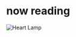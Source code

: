 
# now reading

![Heart Lamp](https://www.plantuml.com/plantuml/svg/ZHhRSXktzTdy2aJZZkK7IjFq8JCxZZsIt4IEBKzgESsaBnqi2N8XxYxelOX3TVBlFJTWWTsbMZvXSIuu1pXNWD-zRBjZQNxLNQ5-L6T5r-tRxFAoqOUBhUsAFkzRqwnStPcwkrYvwjALPlUtotsfwwwlogMjLsM_DkrbOpRjPM7qkhsijAqlBK3F5jy9N0tB0APUstfxWHYBHRkpzLutkb9xlThfhNdpPjKt3IptzcqECzl6zVLwvKhNgCwiYXf6soFG5UwW8jp5ehDTQTIjqKsdFkbgh_AZkjPrh-xwjkZqjmNAjO6LZ5eLiEAgCqsxACtMr6kLgHz-kFZXB-hyQs7KVG6Bhbyl5WkHIPtTTwu6GAdpLcr0bFj2sxRJwauNkZnJ8Cd6rhOjpFhjM_MVnKB1B_kNCRNkCgLRPG6ZrasZEzS0nikDgNHf_hrlNAUt3YWx9hdh7tHXrqHJyLYzHDG5ymG-osM0PAfmeCuU576r8WHcys7JsHqegQwAoZ0tZIFcnKYU2J9aOAPgSr3wMmyRrUbwPMAMDuKf-qUTYJW18FDgkNmBqe54fjo_YmZFIGIrqPKjZw-392ri29xj7dQ3y5W4BqlBYyesPu2y1hCPTevf_2a4AbZ_O3U9t0TNwHePz7KDPp_XGV240sx2cCjLQpUeUqmf14j5G20q9NX2fzQwtnPWN4B_8Y0kMITTbdq6w1hiq9Rh52FxK5K07S0BzIA2VjQFO5G9FA7-g46-60pS5o-oNEV7qHwm7YyGebBbSzVKHAOoNLMQRT5r1MWKSvWUoGl14akGhyNYpyYHVhADKL_0mAPEGzPIkVPRRru3pDOjk7JVMLU3UzFM_TRYMTthmkGaLK_VBoUk96VMq9cXnU78o-cXTQiRXkB8Unbv1ic0-yaBW2fzfm-wj0JcINARXWyUhOL9cHTiWAS4nqm1diO3NdbsWX9167K4OUb_WKCm9MltmEEW7o4KVPlhUXqZtFBKr0mMYLg17onuXE2xHPjkOLjDGtWZRkZtCYMotUiT1ZvQkkLnAjlz4JpzAcza_mNdnbLxNH_dH5e6Fi798e4yBCBplE8jUwyFpgspc3zFaGh-l1eBlhiiK3EOOBJpjj_lIxk2dDU-7k9MK5Vd3nfZp4Ho56WWHMcCQHaXdWSqpmHmVFXurQg3MMEgN2HgJdYw6b1DjI_TiO9SA69zjcJVWvU6_LS4mbN5q849fFRATXsSI-SW4zl0vhSAkKIQAPp1lNwhP8aMSX1cumPC03WiGkYkTmXErkbWw_8IR647XoVdSfETCac6BID7rEjrOzeMLec3odK98tNZmAJQizbSV5xfDG3rYS3o5Ug1kkuhiiTEFbHgjL_qnXxPgXiQfW4bKA4P2eAFWQBDhMwj-4L1mtI1AzqMG1Z1xpY2pfOBH2DiSCc4OhGmYXu4ZomX-rs3HKg8F_0urOe8aBs7JbIgf5efS1Jp9j0hdpe6dBjfAacMP4Qiqe2UhYkdgMIhntD4A1BUwGUxbYH6mz6cv-k-L1yBlHOPDKqCUWWHXNi2PL3BH3jmLVaprTNuI9c0I0aMPuhi3xthEOqTSHJRVNAMICuOK5nnq1KE79qRYOMHtTpJn5zdzrZApBe-JWY-LvEa7ilZkQBhY-7v3D74yJXb-HosbCazz1I5LjTcAnxu93E9p8W6St5Y4xoPnFRc3OP2yF1nIF6iPrpcu9eTLggkcM2E5We74PU8jxh6T7rJsDsEwwP4_C_UrT8ov1_woSOrTKRXtpJGMIrBVI0rlm7EX_gJFfns6cH3aWwuaaa2ArbGrwolLBHejpZwVbmUeS6ctais_B-ybmqzcFp4U-EmVQNMPcLRE2NbDWhWtBsTpHM6sHzzstDiFE9efkfZomORoPtBrRKTa9-BeqZ57CdH8lHHgBlQGJqjEqR3a-m4Z9RFd1E__w8VV1PvqF79erDAeC9H3BhMUKyGADVx671Jk8uXAnp5baxiKGOHPoWicVqiYFZFGfZ_1EHj_wWxZAAr11Ny7CGSzfSXiBFG2riqWhnnEuaRvr1NkIgfi3YS80dGCfYgADsim3X2LYriHHLKx4Y2ZKrHZ242VzGDUECWCNM1jZL97m17zQHt1DyR3QtylIdBWCBT9Pph1E5tR1xJLYc9Hh6_30lZrawueBBhVYMw9b80-a0C5HoLZLCqtFKPjcIGwJu5ReiuDVvSwCr6AlMjtkX4_I-kBIefBMYOnBo1DH7o7B6W6ea9GfYIGgqsso9tVTFINS6sXsA_7Lc4J2u7ImGhGksLzGPvtQzDFRK98Loc293H6rTH06eBj_TbVGc2FiCXHeWuT0UtR3lN66no2jUttfY6z9RZACqEDv0OLxR4Mwux1-MBlxMfv4FD9RHK8EBAJapyqPu2UHA1Rg5aUj8-GXRy5OiZKqlFFID6POa9mPLhjfGab7-1DJv1RhVpmHiSoVgW1wCuSZP9-FwaExl1MolD-fVqFQZBv6W-31cNH92XM-XUM34UnnvzZhTJum0ZarHB0lVPikx6kLrQseLPAd200tLHRZVSFMGgNXfdE7m6oZY2Kl7HI2p2uKnFH8W_wKOgxWsEuYLuOac1WLWCqLic8bbv9lImjE7HCZA31BpdG-VjPJw7YgYhgQKoZt89oxUFq8T1m4tuNUMvRfD6agbnsmKVnTr3GQ1BjhiH5d40d4TNzdLd1jdxl1YwxsGAg8GUpgOv3hsfhknOMvkY-p9flDhxHltQw1ra5Bwxw9kjSOcD-IdSEh-Di7pVhFeAgXqK0bmdUCvmOJtlEb3GD3qRT4N3qztW-QyQByF1IIdkl1ve632Ee-VHfIpZ_KGJuokEb0VsypGHmOP9vX3oPnxSFhVZpglIadmrZX8dpwsl8VbEH3ekTZojUNDJiIXLhXpKv6Ada1FYwgqhx9PJjQPX8aoYFQxBA7YRtGW_tquEzJ0JFLCGYx-E27ZYb7l_FH4-8hjkt7DqLvtTY7OXO4QgUUfmJdxRil5sqHvt5AicgBvzIxOsqMfoBCdPZOnncMxXgDwMdV2IXqehKMXIQarFDSOSpCQpJH8ZcIJUk_croDYUNMF0uDZEzXhn_51Z_SgFG3HKyUL2R7SN0M6SrVZwVj0Tx-nFTc1ZMuveHhKMvXB8Gt4aXAW7DRdhEWVX-zsxTu9OGprcijDh4fmyLbJ8r1OVpDnc0tlH5KcjS6ktnVBMc19gXll2cVcuznduF0q5UasVawPFZRg-W5_vcVZ5oy_XKJ73pDko6dNf6Dj1ji_ffHXZnO2O5TzgIBkjGhTdp6De-72SCcDYlZHaCDOHKAbhI8BfwvF8nCzD9vWC2F5JMD3ypJAHFiQX_jE6LUWhNINYienmikZ5ApxdUxVfrE-5RV5zSlwGA-_ISwOrRUwlSYbz846iqzRvGH-aIQbuV29G4YM50K4RQYHmV-bbe6QsppcO-7eLwywmLmp5Jk2VKCvhIYBR1bnvxtFp8yyF3paQ2XwfnGaplBLTFJpOKRXv5NEcddWWoE8lqUX1xXe8idakyxnYtuV2fRJrBhmh1FLEhYvSi_ZBxnDP2kPUauLCimWsVTIAGNm9THmL29-TQ-o0KTFdw9OAQi877Lp-P6hryj3ZkKTBBtB3D9vjgbYuDvcWX9qFDWJjSftMbiCLUGb5tktuclmNQgyLn6V_chT9c-p49fPBZu3X9Y_nTKZk4LkeeCMClj57segdJ1W3ef_f3iRKyh2tuTvy5WgbBBz_f4zvCldcHqoi2dE6if3fEgoStZ6E78P45btdXTiErvbpDTEzO6KIQMAQmUEIG2lHrXJuJiHtiFkzX5sUV1bV9UV6FmeyyJYDT4B2LxyCd_wpmCinsEzx7mTF_jiWHQCmql9BqNmClL9VTOjkkS6xKUYovkFeFJx0LlHt5tbIfU_4MU9gd-7prNuAf3TL_1vUEzTIphGqJ5gV2ILYoF8_kqVJr7YB8OMwRewgNHNEbImJ3IVlSqWieC0HjkktPjshpkXLS63H6ROq8CMbtHC0-QIUQ6kYAskQ28gA-A4mvdzP-A1bGdamUYwJtGdltlNe9ItK2-DbaWXBT5ESO-_u7JxDDdBD8Fzmc9v4-9D2_9Gl1Oz_5GXyaheNla-MlQmESlNintUASW3Hwd5t4HjI-iB0TASxgZ7fHez8d--jhgrwhzSsmh-2tlx_AZqYZPALalPcWZHkR0OaBsX09KbcdzEIltBa5ZMO-oV7p4D_h2DU42QqGuyHnvklT0UAVtyxY_zT5-9CeP_y8tZBuzFLcY2FZfWdepEUIG2UjKJ_WI3PIMnVAidz6nhEtG4DQthDaxQvxF35FVQSQEsDBE2p-unSj_vmqexj3tJtMbttMbvuwNF-TLM0c0py0b1CGR2Nav3xGvIKtvGOFxuzZ4s4mOE9o98dNqHJ_8kBQ06lqpJTCSfp-IxYdUIxm7pqDpbEp1hwntpqFpjE7xVwmSPNZG7YzmpEX95Y_Cb1pImM275B8QLWKQKE6ltlpyL_0G00)